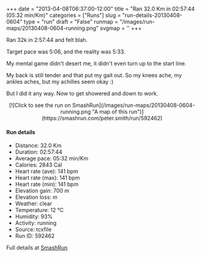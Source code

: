 +++
date = "2013-04-08T06:37:00-12:00"
title = "Ran 32.0 Km in 02:57:44 (05:32 min/Km)"
categories = ["Runs"]
slug = "run-details-20130408-0604"
type = "run"
draft = "False"
runmap = "/images/run-maps/20130408-0604-running.png"
svgmap = '<polyline points="55 34, 55 33, 54 33, 52 34, 51 36, 48 43, 48 44, 48 44, 47 46, 46 50, 46 51, 46 51, 45 54, 44 55, 44 57, 43 58, 42 62, 37 79, 34 85, 34 86, 32 92, 31 94, 27 90, 17 79, 14 76, 15 73, 13 71, 10 72, 8 72, 4 70, 1 67, 1 66, 5 62, 7 60, 9 58, 9 58, 10 57, 7 54, 5 48, 4 43, 5 43, 0 36, 11 31, 14 28, 15 28, 13 26, 15 25, 19 24, 20 23, 25 21, 25 20, 29 18, 35 17, 35 13, 35 10, 35 8, 36 8, 38 7, 39 8, 38 10, 40 12, 42 14, 45 15, 47 16, 48 16, 48 15, 49 15, 51 12, 54 9, 55 9, 55 9, 53 12, 52 12, 59 14, 70 17, 72 18, 78 20, 87 20, 89 21, 92 24, 94 25, 97 26, 100 26, 98 26, 94 25, 92 24, 89 21, 86 20, 80 20, 78 22, 77 22, 76 22, 75 22, 73 23, 72 23">'
+++

Ran 32k in 2:57:44 and felt blah. 

Target pace was 5:06, and the reality was 5:33. 

My mental game didn't desert me, it didn't even turn up to the start line. 

My back is still tender and that put my gait out. So my knees ache, my ankles aches, but my achilles seem okay :)

But I did it any way. Now to get showered and down to work. 



<!--more-->

<center>
[![Click to see the run on SmashRun](/images/run-maps/20130408-0604-running.png "A map of this run")](https://smashrun.com/peter.smith/run/592462)
</center>

#### Run details

* Distance: 32.0 Km
* Duration: 02:57:44
* Average pace: 05:32 min/Km
* Calories: 2843 Cal
* Heart rate (ave): 141 bpm
* Heart rate (max): 141 bpm
* Heart rate (min): 141 bpm
* Elevation gain: 700 m
* Elevation loss:  m
* Weather: clear
* Temperature: 12 &deg;C
* Humidity: 93%
* Activity: running
* Source: tcxfile
* Run ID: 592462

Full details at [SmashRun](https://smashrun.com/peter.smith/run/592462)
